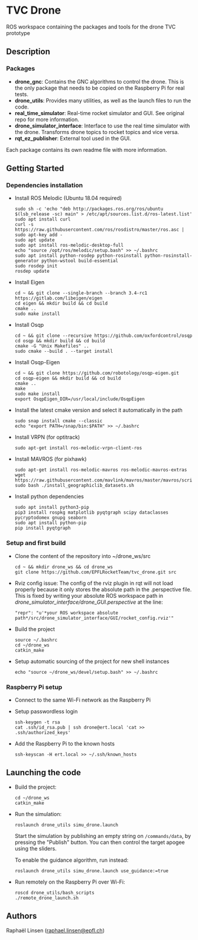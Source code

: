 # TVC Drone
ROS workspace containing the packages and tools for the drone TVC prototype

## Description

### Packages
- **drone_gnc**: Contains the GNC algorithms to control the drone. This is the only package that needs to be copied on the Raspberry Pi for real tests.
- **drone_utils**: Provides many utilities, as well as the launch files to run the code.
- **real_time_simulator**: Real-time rocket simulator and GUI. See original repo for more information.
- **drone_simulator_interface**: Interface to use the real time simulator with the drone. Transforms drone topics to rocket topics and vice versa.
- **rqt_ez_publisher**: External tool used in the GUI.

Each package contains its own readme file with more information.

## Getting Started

### Dependencies installation

* Install ROS Melodic (Ubuntu 18.04 required)
  ```
  sudo sh -c 'echo "deb http://packages.ros.org/ros/ubuntu $(lsb_release -sc) main" > /etc/apt/sources.list.d/ros-latest.list'
  sudo apt install curl
  curl -s https://raw.githubusercontent.com/ros/rosdistro/master/ros.asc | sudo apt-key add -
  sudo apt update
  sudo apt install ros-melodic-desktop-full
  echo "source /opt/ros/melodic/setup.bash" >> ~/.bashrc
  sudo apt install python-rosdep python-rosinstall python-rosinstall-generator python-wstool build-essential
  sudo rosdep init
  rosdep update
  ```

* Install Eigen
  ```
  cd ~ && git clone --single-branch --branch 3.4-rc1 https://gitlab.com/libeigen/eigen
  cd eigen && mkdir build && cd build
  cmake ..
  sudo make install
  ```

* Install Osqp
  ```
  cd ~ && git clone --recursive https://github.com/oxfordcontrol/osqp
  cd osqp && mkdir build && cd build
  cmake -G "Unix Makefiles" ..
  sudo cmake --build . --target install
  ```

* Install Osqp-Eigen
  ```
  cd ~ && git clone https://github.com/robotology/osqp-eigen.git
  cd osqp-eigen && mkdir build && cd build
  cmake ..
  make
  sudo make install
  export OsqpEigen_DIR=/usr/local/include/OsqpEigen
  ```

* Install the latest cmake version and select it automatically in the path
  ```
  sudo snap install cmake --classic
  echo "export PATH=/snap/bin:$PATH" >> ~/.bashrc
  ```

* Install VRPN (for optitrack)
  ```
  sudo apt-get install ros-melodic-vrpn-client-ros
  ```

* Install MAVROS (for pixhawk)
  ```
  sudo apt-get install ros-melodic-mavros ros-melodic-mavros-extras
  wget https://raw.githubusercontent.com/mavlink/mavros/master/mavros/scripts/install_geographiclib_datasets.sh
  sudo bash ./install_geographiclib_datasets.sh
  ```

* Install python dependencies
  ```
  sudo apt install python3-pip
  pip3 install rospkg matplotlib pyqtgraph scipy dataclasses pycryptodomex gnupg seaborn
  sudo apt install python-pip
  pip install pyqtgraph
  ```

### Setup and first build

* Clone the content of the repository into ~/drone_ws/src
  ```
  cd ~ && mkdir drone_ws && cd drone_ws
  git clone https://github.com/EPFLRocketTeam/tvc_drone.git src
  ```
* Rviz config issue: The config of the rviz plugin in rqt will not load properly because it only stores the absolute path in the .perspective file. This is fixed by writing your absolute ROS workspace path in _drone_simulator_interface/drone_GUI.perspective_ at the line:
    ```
    "repr": "u'*your ROS workspace absolute path*/src/drone_simulator_interface/GUI/rocket_config.rviz'"
    ```

* Build the project
  ```
  source ~/.bashrc
  cd ~/drone_ws
  catkin_make
  ```

* Setup automatic sourcing of the project for new shell instances
  ```
  echo "source ~/drone_ws/devel/setup.bash" >> ~/.bashrc
  ```

### Raspberry Pi setup
* Connect to the same Wi-Fi network as the Raspberry Pi
* Setup passwordless login
  ```
  ssh-keygen -t rsa
  cat .ssh/id_rsa.pub | ssh drone@ert.local 'cat >> .ssh/authorized_keys'
  ```

* Add the Raspberry Pi to the known hosts
  ```
  ssh-keyscan -H ert.local >> ~/.ssh/known_hosts
  ```


## Launching the code

* Build the project:
  ```
  cd ~/drone_ws
  catkin_make
  ```

* Run the simulation:
    ```
    roslaunch drone_utils simu_drone.launch
    ```
    Start the simulation by publishing an empty string on `/commands/data`, by pressing the "Publish" button.
    You can then control the target apogee using the sliders.
    
    To enable the guidance algorithm, run instead:
    ```
    roslaunch drone_utils simu_drone.launch use_guidance:=true
    ```

* Run remotely on the Raspberry Pi over Wi-Fi:
    ```
    roscd drone_utils/bash_scripts
    ./remote_drone_launch.sh
    ```


## Authors

Raphaël Linsen (raphael.linsen@epfl.ch)